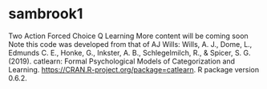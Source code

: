 # sambrook1
Two Action Forced Choice Q Learning
More content will be coming soon
Note this code was developed from that of AJ Wills: 
Wills, A. J., Dome, L., Edmunds C. E., Honke, G., Inkster, A. B., Schlegelmilch, R., & Spicer, S.
G.
(2019). catlearn: Formal Psychological Models of Categorization and Learning.
https://CRAN.R-project.org/package=catlearn. R package version 0.6.2.
